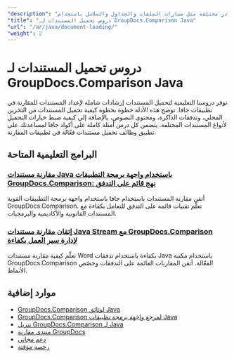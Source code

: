 ```yaml
---
"description": "تعرف على كيفية تحميل المستندات من مصادر مختلفة مثل مسارات الملفات والجداول والسلاسل باستخدام GroupDocs.Comparison لـ Java."
"title": "دروس تحميل المستندات لـ GroupDocs.Comparison Java"
"url": "/ar/java/document-loading/"
"weight": 2
---
```


# دروس تحميل المستندات لـ GroupDocs.Comparison Java

توفر دروسنا التعليمية لتحميل المستندات إرشادات شاملة لإعداد المستندات للمقارنة في تطبيقات جافا. توضح هذه الأدلة خطوة بخطوة كيفية تحميل المستندات من التخزين المحلي، وتدفقات الذاكرة، ومحتوى النصوص، بالإضافة إلى كيفية ضبط خيارات التحميل لأنواع المستندات المختلفة. يتضمن كل درس أمثلة كاملة على أكواد جافا لمساعدتك على تطبيق وظائف تحميل مستندات فعّالة في تطبيقات المقارنة.

## البرامج التعليمية المتاحة

### [مقارنة مستندات Java باستخدام واجهة برمجة التطبيقات GroupDocs.Comparison: نهج قائم على التدفق](./java-groupdocs-comparison-api-stream-document-compare/)
أتقن مقارنة المستندات باستخدام جافا باستخدام واجهة برمجة التطبيقات القوية GroupDocs.Comparison. تعلّم تقنيات قائمة على التدفق للتعامل بكفاءة مع المستندات القانونية والأكاديمية والبرمجيات.

### [إتقان مقارنة مستندات Java Stream مع GroupDocs.Comparison لإدارة سير العمل بكفاءة](./java-stream-comparison-groupdocs-comparison/)
تعلّم كيفية مقارنة مستندات Word بكفاءة باستخدام تدفقات Java باستخدام مكتبة GroupDocs.Comparison الفعّالة. أتقن المقارنات القائمة على التدفقات وخصّص الأنماط.

## موارد إضافية

- [GroupDocs.Comparison لوثائق Java](https://docs.groupdocs.com/comparison/java/)
- [GroupDocs.Comparison لمرجع واجهة برمجة تطبيقات Java](https://reference.groupdocs.com/comparison/java/)
- [تنزيل GroupDocs.Comparison لـ Java](https://releases.groupdocs.com/comparison/java/)
- [منتدى مقارنة GroupDocs](https://forum.groupdocs.com/c/comparison)
- [دعم مجاني](https://forum.groupdocs.com/)
- [رخصة مؤقتة](https://purchase.groupdocs.com/temporary-license/)